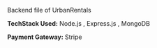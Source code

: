 Backend file of UrbanRentals

**TechStack Used:** Node.js , Express.js , MongoDB

**Payment Gateway:** Stripe
